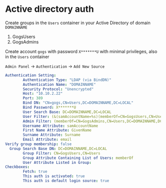 # Active directory auth

Create groups in the `Users` container in your Active Directory of domain `DOMAINNAME`
1. GogsUsers
2. GogsAdmins

Create account `gogs` with password `X*******U` with minimal privileges, also in the `Users` container

`Admin Panel` -> `Authentication` -> `Add New Source`

```yaml
Authentication Setting:
        Authentication Type: "LDAP (via BindDN)"
        Authentication Name: "DOMAINNAME"
        Security Protocol: "Unencrypted"
        Host: "10.10.2.22"
        Port: 389
        Bind DN: "CN=gogs,CN=Users,DC=DOMAINNAME,DC=LOCAL"
        Bind Password: X*******U
        User Search Base: DC=DOMAINNAME,DC=LOCAL
        User Filter: (&(samAccountName=%s)(memberOf=CN=GogsUsers,CN=Users,DC=DOMAINNAME,DC=LOCAL))
        Admin Filter: (memberOf=CN=GogsAdmins,CN=Users,DC=DOMAINNAME,DC=LOCAL)
        Username Attribute: samAccountName
        First Name Attribute: GivenName
        Surname Attribute: Surname
        Email Attribute: email
Verify group membership: false
  Group Search Base DN: DC=DOMAINNAME,DC=LOCAL
        Group Filter: CN=GogsUsers,CN=Users
        Group Attribute Containing List of Users: memberOf
        User Attribute Listed in Group:
Checkboxes:
        Fetch: true
        This auth is activated: true
        This auth is default login source: true

```
